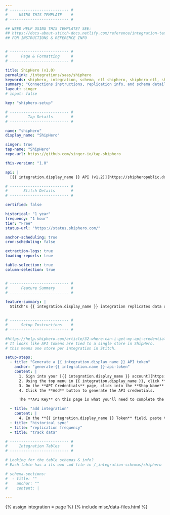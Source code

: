```yaml
---
# -------------------------- #
#     USING THIS TEMPLATE    #
# -------------------------- #

## NEED HELP USING THIS TEMPLATE? SEE:
## https://docs-about-stitch-docs.netlify.com/reference/integration-templates/saas/
## FOR INSTRUCTIONS & REFERENCE INFO


# -------------------------- #
#      Page & Formatting     #
# -------------------------- #

title: ShipHero (v1.0)
permalink: /integrations/saas/shiphero
keywords: shiphero, integration, schema, etl shiphero, shiphero etl, shiphero schema
summary: "Connections instructions, replication info, and schema details for Stitch's ShipHero integration."
layout: singer
# input: false

key: "shiphero-setup"

# -------------------------- #
#         Tap Details        #
# -------------------------- #

name: "shiphero"
display_name: "ShipHero"

singer: true 
tap-name: "ShipHero"
repo-url: https://github.com/singer-io/tap-shiphero

this-version: "1.0"

api: |
  [{{ integration.display_name }} API (v1.2)](https://shipheropublic.docs.apiary.io/#reference){:target="new"}

# -------------------------- #
#       Stitch Details       #
# -------------------------- #

certified: false 

historical: "1 year"
frequency: "1 hour"
tier: "Free"
status-url: "https://status.shiphero.com/"

anchor-scheduling: true
cron-scheduling: false

extraction-logs: true
loading-reports: true

table-selection: true
column-selection: true


# -------------------------- #
#      Feature Summary       #
# -------------------------- #

feature-summary: |
  Stitch's {{ integration.display_name }} integration replicates data using the {{ integration.api | flatify | strip }}. Refer to the [Schema](#schema) section for a list of objects available for replication.


# -------------------------- #
#      Setup Instructions    #
# -------------------------- #

#https://help.shiphero.com/article/32-where-can-i-get-my-api-credentials
# It looks like API tokens are tied to a single store in ShipHero.
# this means one store per integration in Stitch.

setup-steps:
  - title: "Generate a {{ integration.display_name }} API token"
    anchor: "generate-{{ integration.name }}-api-token"
    content: |
      1. Sign into your [{{ integration.display_name }} account](https://signin.shiphero.com/){:target="new"}.
      2. Using the top menu in {{ integration.display_name }}, click **My Account > Settings > API**.
      3. On the **API Credentials** page, click into the **Shop Name** field and enter the name of the shop you want to use.
      4. Click the **Add** button to generate the API credentials.

      The **API Key** on this page is what you'll need to complete the setup in Stitch.

  - title: "add integration"
    content: |
      4. In the **{{ integration.display_name }} Token** field, paste the value from the **API Key** field in {{ integration.display_name }}.
  - title: "historical sync"
  - title: "replication frequency"
  - title: "track data"

# -------------------------- #
#     Integration Tables     #
# -------------------------- #

# Looking for the table schemas & info?
# Each table has a its own .md file in /_integration-schemas/shiphero

# schema-sections:
#  - title: ""
#    anchor: ""
#    content: |

---
```

{% assign integration = page %}
{% include misc/data-files.html %}